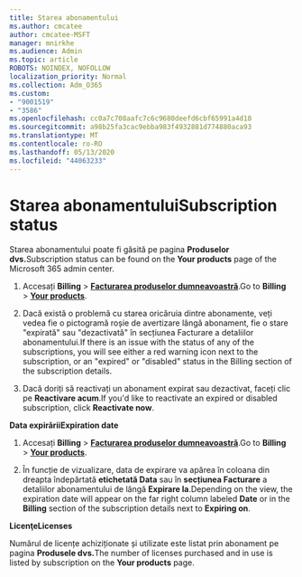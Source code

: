```yaml
---
title: Starea abonamentului
ms.author: cmcatee
author: cmcatee-MSFT
manager: mnirkhe
ms.audience: Admin
ms.topic: article
ROBOTS: NOINDEX, NOFOLLOW
localization_priority: Normal
ms.collection: Adm_O365
ms.custom:
- "9001519"
- "3586"
ms.openlocfilehash: cc0a7c708aafc7c6c9680deefd6cbf65991a4d18
ms.sourcegitcommit: a98b25fa3cac9ebba983f4932881d774880aca93
ms.translationtype: MT
ms.contentlocale: ro-RO
ms.lasthandoff: 05/13/2020
ms.locfileid: "44063233"
---
```

# <a name="subscription-status"></a><span data-ttu-id="60ddf-102">Starea abonamentului</span><span class="sxs-lookup"><span data-stu-id="60ddf-102">Subscription status</span></span>

<span data-ttu-id="60ddf-103">Starea abonamentului poate fi găsită pe pagina **Produselor dvs.**</span><span class="sxs-lookup"><span data-stu-id="60ddf-103">Subscription status can be found on the **Your products** page of the Microsoft 365 admin center.</span></span>

1. <span data-ttu-id="60ddf-104">Accesați **Billing**  >  **[Facturarea produselor dumneavoastră](https://go.microsoft.com/fwlink/p/?linkid=842054)**.</span><span class="sxs-lookup"><span data-stu-id="60ddf-104">Go to **Billing** > **[Your products](https://go.microsoft.com/fwlink/p/?linkid=842054)**.</span></span>

2. <span data-ttu-id="60ddf-105">Dacă există o problemă cu starea oricăruia dintre abonamente, veți vedea fie o pictogramă roșie de avertizare lângă abonament, fie o stare "expirată" sau "dezactivată" în secțiunea Facturare a detaliilor abonamentului.</span><span class="sxs-lookup"><span data-stu-id="60ddf-105">If there is an issue with the status of any of the subscriptions, you will see either a red warning icon next to the subscription, or an "expired" or "disabled" status in the Billing section of the subscription details.</span></span>

3. <span data-ttu-id="60ddf-106">Dacă doriți să reactivați un abonament expirat sau dezactivat, faceți clic pe **Reactivare acum**.</span><span class="sxs-lookup"><span data-stu-id="60ddf-106">If you'd like to reactivate an expired or disabled subscription, click **Reactivate now**.</span></span>

<span data-ttu-id="60ddf-107">**Data expirării**</span><span class="sxs-lookup"><span data-stu-id="60ddf-107">**Expiration date**</span></span>

1. <span data-ttu-id="60ddf-108">Accesați **Billing**  >  **[Facturarea produselor dumneavoastră](https://go.microsoft.com/fwlink/p/?linkid=842054)**.</span><span class="sxs-lookup"><span data-stu-id="60ddf-108">Go to **Billing** > **[Your products](https://go.microsoft.com/fwlink/p/?linkid=842054)**.</span></span>

2. <span data-ttu-id="60ddf-109">În funcție de vizualizare, data de expirare va apărea în coloana din dreapta îndepărtată **etichetată Data** sau în **secțiunea Facturare** a detaliilor abonamentului de lângă **Expirare la**.</span><span class="sxs-lookup"><span data-stu-id="60ddf-109">Depending on the view, the expiration date will appear on the far right column labeled **Date** or in the **Billing** section of the subscription details next to **Expiring on**.</span></span>

<span data-ttu-id="60ddf-110">**Licenţe**</span><span class="sxs-lookup"><span data-stu-id="60ddf-110">**Licenses**</span></span>

<span data-ttu-id="60ddf-111">Numărul de licențe achiziționate și utilizate este listat prin abonament pe pagina **Produsele dvs.**</span><span class="sxs-lookup"><span data-stu-id="60ddf-111">The number of licenses purchased and in use is listed by subscription on the **Your products** page.</span></span>

